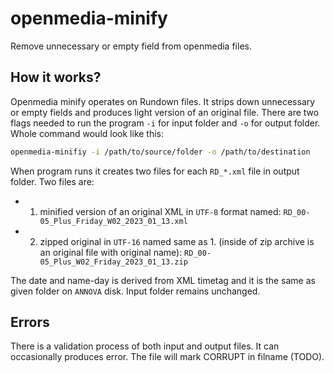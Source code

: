 # openmedia-minify

Remove unnecessary or empty field from openmedia files.

## How it works?

Openmedia minify operates on Rundown files. It strips down unnecessary or empty fields and produces light version of an original file.
There are two flags needed to run the program `-i` for input folder and `-o` for output folder. Whole command would look like this:

```bash
openmedia-minifiy -i /path/to/source/folder -o /path/to/destination
```

When program runs it creates two files for each `RD_*.xml` file in output folder. Two files are:
- 1. minified version of an original XML in `UTF-8` format named: `RD_00-05_Plus_Friday_W02_2023_01_13.xml`
- 2. zipped original in `UTF-16` named same as 1. (inside of zip archive is an original file with original name): `RD_00-05_Plus_W02_Friday_2023_01_13.zip`

The date and name-day is derived from XML timetag and it is the same as given folder on `ANNOVA` disk. Input folder remains unchanged.


## Errors

There is a validation process of both input and output files. It can occasionally produces error. The file will mark CORRUPT in filname (TODO).
